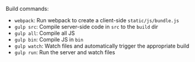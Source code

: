 Build commands:

* `webpack`: Run webpack to create a client-side `static/js/bundle.js`
* `gulp src`: Compile server-side code in `src` to the `build` dir
* `gulp all`: Compile all JS
* `gulp bin`: Compile JS in `bin`
* `gulp watch`: Watch files and automatically trigger the appropriate build
* `gulp run`: Run the server and watch files